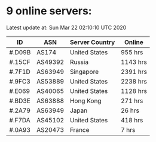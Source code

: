 # 9 online servers:

Latest update at: Sun Mar 22 02:10:10 UTC 2020

| ID | ASN | Server Country | Online |
| -- | --- | -------------- | ------ |
| #.D09B | AS174 | United States | 955 hrs |
| #.15CF | AS49392 | Russia | 1143 hrs |
| #.7F1D | AS63949 | Singapore | 2391 hrs |
| #.9FC3 | AS53889 | United States | 2238 hrs |
| #.E069 | AS40065 | United States | 1128 hrs |
| #.BD3E | AS63888 | Hong Kong | 271 hrs |
| #.2A79 | AS63949 | Japan | 26 hrs |
| #.F7DA | AS45102 | United States | 418 hrs |
| #.0A93 | AS20473 | France | 7 hrs |

